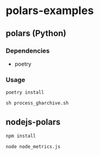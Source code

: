 # polars-examples

## polars (Python)

### Dependencies

- poetry

### Usage

```shell
poetry install

sh process_gharchive.sh
```

## nodejs-polars

```shell
npm install

node node_metrics.js
```
